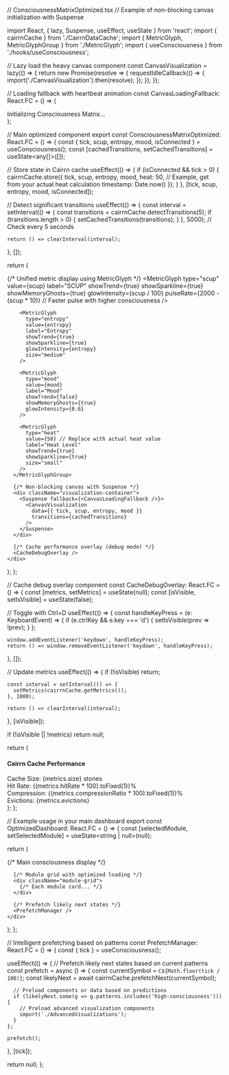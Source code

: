 // ConsciousnessMatrixOptimized.tsx
// Example of non-blocking canvas initialization with Suspense

import React, { lazy, Suspense, useEffect, useState } from 'react';
import { cairrnCache } from './CairrnDataCache';
import { MetricGlyph, MetricGlyphGroup } from './MetricGlyph';
import { useConsciousness } from './hooks/useConsciousness';

// Lazy load the heavy canvas component
const CanvasVisualization = lazy(() => {
  return new Promise(resolve => {
    requestIdleCallback(() => {
      import('./CanvasVisualization').then(resolve);
    });
  });
});

// Loading fallback with heartbeat animation
const CanvasLoadingFallback: React.FC = () => (
  <div className="canvas-loading">
    <div className="heartbeat-loader">
      <div className="pulse"></div>
      <span>Initializing Consciousness Matrix...</span>
    </div>
  </div>
);

// Main optimized component
export const ConsciousnessMatrixOptimized: React.FC = () => {
  const { tick, scup, entropy, mood, isConnected } = useConsciousness();
  const [cachedTransitions, setCachedTransitions] = useState<any[]>([]);
  
  // Store state in Cairrn cache
  useEffect(() => {
    if (isConnected && tick > 0) {
      cairrnCache.store({
        tick,
        scup,
        entropy,
        mood,
        heat: 50, // Example, get from your actual heat calculation
        timestamp: Date.now()
      });
    }
  }, [tick, scup, entropy, mood, isConnected]);
  
  // Detect significant transitions
  useEffect(() => {
    const interval = setInterval(() => {
      const transitions = cairrnCache.detectTransitions(5);
      if (transitions.length > 0) {
        setCachedTransitions(transitions);
      }
    }, 5000); // Check every 5 seconds
    
    return () => clearInterval(interval);
  }, []);
  
  return (
    <div className="consciousness-matrix-optimized">
      {/* Unified metric display using MetricGlyph */}
      <MetricGlyphGroup>
        <MetricGlyph
          type="scup"
          value={scup}
          label="SCUP"
          showTrend={true}
          showSparkline={true}
          showMemoryGhosts={true}
          glowIntensity={scup / 100}
          pulseRate={2000 - (scup * 10)} // Faster pulse with higher consciousness
        />
        
        <MetricGlyph
          type="entropy"
          value={entropy}
          label="Entropy"
          showTrend={true}
          showSparkline={true}
          glowIntensity={entropy}
          size="medium"
        />
        
        <MetricGlyph
          type="mood"
          value={mood}
          label="Mood"
          showTrend={false}
          showMemoryGhosts={true}
          glowIntensity={0.6}
        />
        
        <MetricGlyph
          type="heat"
          value={50} // Replace with actual heat value
          label="Heat Level"
          showTrend={true}
          showSparkline={true}
          size="small"
        />
      </MetricGlyphGroup>
      
      {/* Non-blocking canvas with Suspense */}
      <div className="visualization-container">
        <Suspense fallback={<CanvasLoadingFallback />}>
          <CanvasVisualization 
            data={{ tick, scup, entropy, mood }}
            transitions={cachedTransitions}
          />
        </Suspense>
      </div>
      
      {/* Cache performance overlay (debug mode) */}
      <CacheDebugOverlay />
    </div>
  );
};

// Cache debug overlay component
const CacheDebugOverlay: React.FC = () => {
  const [metrics, setMetrics] = useState<any>(null);
  const [isVisible, setIsVisible] = useState(false);
  
  // Toggle with Ctrl+D
  useEffect(() => {
    const handleKeyPress = (e: KeyboardEvent) => {
      if (e.ctrlKey && e.key === 'd') {
        setIsVisible(prev => !prev);
      }
    };
    
    window.addEventListener('keydown', handleKeyPress);
    return () => window.removeEventListener('keydown', handleKeyPress);
  }, []);
  
  // Update metrics
  useEffect(() => {
    if (!isVisible) return;
    
    const interval = setInterval(() => {
      setMetrics(cairrnCache.getMetrics());
    }, 1000);
    
    return () => clearInterval(interval);
  }, [isVisible]);
  
  if (!isVisible || !metrics) return null;
  
  return (
    <div className="cache-debug-overlay">
      <h4>Cairrn Cache Performance</h4>
      <div className="debug-metric">
        <span>Cache Size:</span>
        <span>{metrics.size} stones</span>
      </div>
      <div className="debug-metric">
        <span>Hit Rate:</span>
        <span>{(metrics.hitRate * 100).toFixed(1)}%</span>
      </div>
      <div className="debug-metric">
        <span>Compression:</span>
        <span>{(metrics.compressionRatio * 100).toFixed(1)}%</span>
      </div>
      <div className="debug-metric">
        <span>Evictions:</span>
        <span>{metrics.evictions}</span>
      </div>
    </div>
  );
};

// Example usage in your main dashboard
export const OptimizedDashboard: React.FC = () => {
  const [selectedModule, setSelectedModule] = useState<string | null>(null);
  
  return (
    <div className="dawn-dashboard">
      {/* Main consciousness display */}
      <ConsciousnessMatrixOptimized />
      
      {/* Module grid with optimized loading */}
      <div className="module-grid">
        {/* Each module card... */}
      </div>
      
      {/* Prefetch likely next states */}
      <PrefetchManager />
    </div>
  );
};

// Intelligent prefetching based on patterns
const PrefetchManager: React.FC = () => {
  const { tick } = useConsciousness();
  
  useEffect(() => {
    // Prefetch likely next states based on current patterns
    const prefetch = async () => {
      const currentSymbol = `C${Math.floor(tick / 100)}`;
      const likelyNext = await cairrnCache.prefetchNext(currentSymbol);
      
      // Preload components or data based on predictions
      if (likelyNext.some(g => g.patterns.includes('high-consciousness'))) {
        // Preload advanced visualization components
        import('./AdvancedVisualizations');
      }
    };
    
    prefetch();
  }, [tick]);
  
  return null;
};